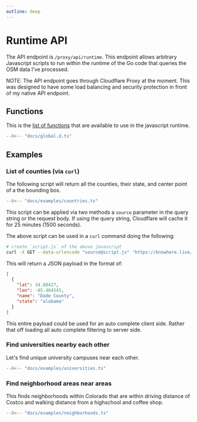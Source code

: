 ```yaml
---
outline: deep
---
```


# Runtime API

The API endpoint is `/proxy/api/runtime`. This endpoint allows arbitrary
Javascript scripts to run within the runtime of the Go code that queries the OSM
data I've processed.

NOTE: The API endpoint goes through Cloudflare Proxy at the moment. This was
designed to have some load balancing and security protection in front of my
native API endpoint.

## Functions

This is the [list of functions](global.d.ts) that are available to use in the
javascript runtime.

<!-- deno-fmt-ignore-start -->
```typescript
--8<-- "docs/global.d.ts"
```
<!-- deno-fmt-ignore-end -->

## Examples

### List of counties (via `curl`)

The following script will return all the counties, their state, and center point
of a the bounding box.

<!-- deno-fmt-ignore-start -->
```javascript
--8<-- "docs/examples/countries.ts"
```
<!-- deno-fmt-ignore-end -->

This script can be applied via two methods a `source` parameter in the query
string or the request body. If using the query string, Cloudflare will cache it
for 25 minutes (1500 seconds).

The above script can be used in a `curl` command doing the following:

```bash
# create `script.js` of the above javascript
curl -X GET --data-urlencode "source@script.js" 'https://knowhere.live/proxy/api/runtime'
```

This will return a JSON payload in the format of:

```json
[
  {
    "lat": 34.80427,
    "lon": -85.484545,
    "name": "Dade County",
    "state": "alabama"
  }
]
```

This entire payload could be used for an auto complete client side. Rather that
off loading all auto complete filtering to server side.

### Find universities nearby each other

Let's find unique university campuses near each other.

<!-- deno-fmt-ignore-start -->
```javascript
--8<-- "docs/examples/universities.ts"
```
<!-- deno-fmt-ignore-end -->

### Find neighborhood areas near areas

This finds neighborhoods within Colorado that are within driving distance of
Costco and walking distance from a highschool and coffee shop.

<!-- deno-fmt-ignore-start -->
```javascript
--8<-- "docs/examples/neighborhoods.ts"
```
<!-- deno-fmt-ignore-end -->
